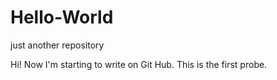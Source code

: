 # Hello-World
just another repository

Hi!
Now I'm starting to write on Git Hub. This is the first probe.
